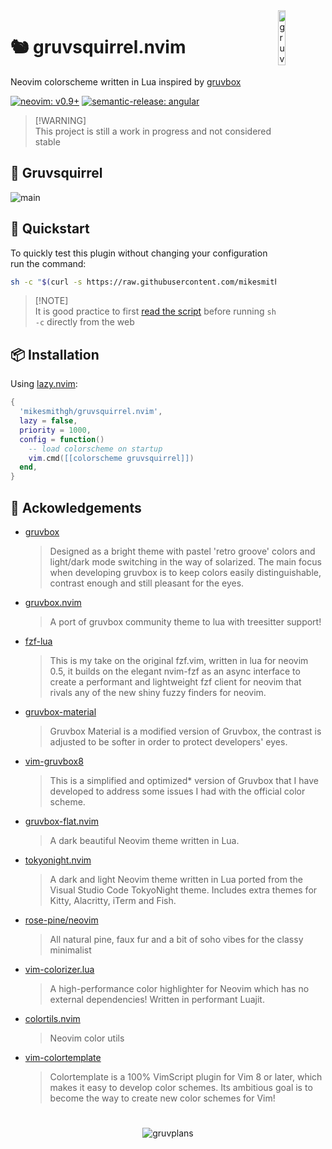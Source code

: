 <img src="https://user-images.githubusercontent.com/10135646/210930853-fc6e828a-d3fe-4a1c-83af-c24ec592b80b.png" alt="gruvsquirrel" style="width: 15%" align="right" />

# 🐿️ gruvsquirrel.nvim
Neovim colorscheme written in Lua inspired by [gruvbox](https://github.com/morhetz/gruvbox)

<!-- panvimdoc-ignore-start -->

[![neovim: v0.9+](https://img.shields.io/static/v1?style=flat-square&label=neovim&message=v0.9%2b&logo=neovim&labelColor=282828&logoColor=8faa80&color=414b32)](https://neovim.io/)
[![semantic-release: angular](https://img.shields.io/static/v1?style=flat-square&label=semantic-release&message=angular&logo=semantic-release&labelColor=282828&logoColor=d8869b&color=8f3f71)](https://github.com/semantic-release/semantic-release)

<!-- panvimdoc-ignore-end -->

> [!WARNING]\
> This project is still a work in progress and not considered stable

<!-- panvimdoc-ignore-start -->

## 🪩 Gruvsquirrel
![main](https://raw.githubusercontent.com/wiki/mikesmithgh/gruvsquirrel.nvim/images/main.png)

<!-- panvimdoc-ignore-end -->

## 🏃 Quickstart

To quickly test this plugin without changing your configuration run the command:
```sh
sh -c "$(curl -s https://raw.githubusercontent.com/mikesmithgh/gruvsquirrel.nvim/main/scripts/mini.sh)"
```

> [!NOTE]\
> It is good practice to first
> [read the script](https://github.com/mikesmithgh/gruvsquirrel.nvim/blob/main/scripts/mini.sh)
> before running `sh -c` directly from the web

## 📦 Installation

Using [lazy.nvim](https://github.com/folke/lazy.nvim):

```lua
{
  'mikesmithgh/gruvsquirrel.nvim',
  lazy = false,
  priority = 1000,
  config = function()
    -- load colorscheme on startup
    vim.cmd([[colorscheme gruvsquirrel]])
  end,
}
```

## 🤝 Ackowledgements
- [gruvbox](https://github.com/morhetz/gruvbox) 
    > Designed as a bright theme with pastel 'retro groove' colors and light/dark mode switching in the way of solarized. The main focus when developing gruvbox is to keep colors easily distinguishable, contrast enough and still pleasant for the eyes.
- [gruvbox.nvim](https://github.com/ellisonleao/gruvbox.nvim) 
    > A port of gruvbox community theme to lua with treesitter support!
- [fzf-lua](https://github.com/ibhagwan/fzf-lua)
    > This is my take on the original fzf.vim, written in lua for neovim 0.5, it builds on the elegant nvim-fzf as an async interface to create a performant and lightweight fzf client for neovim that rivals any of the new shiny fuzzy finders for neovim.
- [gruvbox-material](https://github.com/sainnhe/gruvbox-material)
    > Gruvbox Material is a modified version of Gruvbox, the contrast is adjusted to be softer in order to protect developers' eyes.
- [vim-gruvbox8](https://github.com/lifepillar/vim-gruvbox8)
    > This is a simplified and optimized* version of Gruvbox that I have developed to address some issues I had with the official color scheme.
- [gruvbox-flat.nvim](https://github.com/eddyekofo94/gruvbox-flat.nvim)
    > A dark beautiful Neovim theme written in Lua. 
- [tokyonight.nvim](https://github.com/folke/tokyonight.nvim)
    > A dark and light Neovim theme written in Lua ported from the Visual Studio Code TokyoNight theme. Includes extra themes for Kitty, Alacritty, iTerm and Fish.
- [rose-pine/neovim](https://github.com/rose-pine/neovim)
    > All natural pine, faux fur and a bit of soho vibes for the classy minimalist
- [vim-colorizer.lua](https://github.com/norcalli/nvim-colorizer.lua)
    > A high-performance color highlighter for Neovim which has no external dependencies! Written in performant Luajit.
- [colortils.nvim](https://github.com/nvim-colortils/colortils.nvim)
    > Neovim color utils
- [vim-colortemplate](https://github.com/lifepillar/vim-colortemplate)
    > Colortemplate is a 100% VimScript plugin for Vim 8 or later, which makes it easy to develop color schemes. Its ambitious goal is to become the way to create new color schemes for Vim!
 
<!-- panvimdoc-ignore-start -->

#
<div align="center">
    <img src="https://raw.githubusercontent.com/wiki/mikesmithgh/gruvsquirrel.nvim/images/gruvplans.png" alt="gruvplans" />
</div>

<!-- panvimdoc-ignore-end -->
